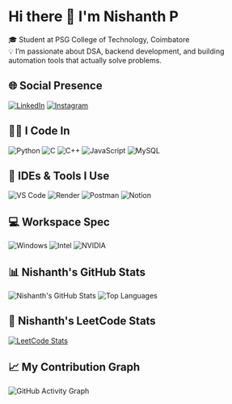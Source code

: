 # Hi there 👋 I'm Nishanth P

🎓 Student at PSG College of Technology, Coimbatore  
💡 I’m passionate about DSA, backend development, and building automation tools that actually solve problems.

## 🌐 Social Presence
[![LinkedIn](https://img.shields.io/badge/-LinkedIn-0077B5?style=flat&logo=linkedin&logoColor=white)](https://www.linkedin.com/in/nishanth-palanisamy-294024277/)
[![Instagram](https://img.shields.io/badge/-Instagram-E4405F?style=flat&logo=instagram&logoColor=white)](https://www.instagram.com/nishxnnth/)

## 👨‍💻 I Code In
![Python](https://img.shields.io/badge/Python-3776AB?style=flat&logo=python&logoColor=white)
![C](https://img.shields.io/badge/C-00599C?style=flat&logo=c&logoColor=white)
![C++](https://img.shields.io/badge/C++-00599C?style=flat&logo=c%2B%2B&logoColor=white)
![JavaScript](https://img.shields.io/badge/JavaScript-F7DF1E?style=flat&logo=javascript&logoColor=black)
![MySQL](https://img.shields.io/badge/MySQL-4479A1?style=flat&logo=mysql&logoColor=white)

## 🧰 IDEs & Tools I Use
![VS Code](https://img.shields.io/badge/VSCode-007ACC?style=flat&logo=visual-studio-code&logoColor=white)
![Render](https://img.shields.io/badge/Render-46E3B7?style=flat&logo=render&logoColor=black)
![Postman](https://img.shields.io/badge/Postman-FF6C37?style=flat&logo=postman&logoColor=white)
![Notion](https://img.shields.io/badge/Notion-000000?style=flat&logo=notion&logoColor=white)

## 💻 Workspace Spec
![Windows](https://img.shields.io/badge/Windows-11-0078D6?style=flat&logo=windows&logoColor=white)
![Intel](https://img.shields.io/badge/Intel-Core_i5_12450H-blue?style=flat&logo=intel&logoColor=white)
![NVIDIA](https://img.shields.io/badge/NVIDIA-RTX_3050-76B900?style=flat&logo=nvidia&logoColor=white)

## 📊 Nishanth's GitHub Stats
![Nishanth's GitHub Stats](https://github-readme-stats.vercel.app/api?username=nishanthprogrammer&show_icons=true&theme=radical)
![Top Languages](https://github-readme-stats.vercel.app/api/top-langs/?username=nishanthprogrammer&layout=compact&theme=radical)

## 🧠 Nishanth's LeetCode Stats
[![LeetCode Stats](https://leetcard.jacoblin.cool/nishanthprogrammer?theme=unicorn)](https://leetcode.com/u/nishanthprogrammer/)

## 📈 My Contribution Graph
![GitHub Activity Graph](https://github-readme-activity-graph.vercel.app/graph?username=nishanthprogrammer&theme=react-dark)
